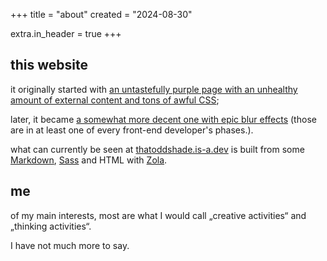 +++
title = "about"
created = "2024-08-30"

extra.in_header = true
+++

## this website

it originally started with [an untastefully purple page with an unhealthy amount of external content and tons of awful CSS](https://web.archive.org/web/20230110095501/https://thatoddshade.github.io/);

later, it became [a somewhat more decent one with epic blur effects](https://web.archive.org/web/20230326153840/https://thatoddshade.github.io/en/) (those are in at least one of every front-end developer's phases.).

what can currently be seen at [thatoddshade.is-a.dev](https://thatoddshade.is-a.dev) is built from some [Markdown](https://commonmark.org), [Sass](https://sass-lang.com) and HTML with [Zola](https://www.getzola.org).

## me

of my main interests, most are what I would call „creative activities“ and „thinking activities“.

I have not much more to say.
